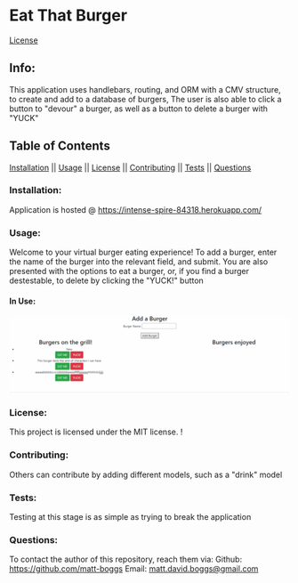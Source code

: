 # Eat That Burger
[License](https://img.shields.io/badge/license-MIT-blue.svg)
## Info: 
This application uses handlebars, routing, and ORM with a CMV structure, to create and add to a database of burgers, The user is also able to click a button to "devour" a burger, as well as a button to delete a burger with "YUCK"

## Table of Contents 
[Installation](#Installation) || [Usage](#Usage) || [License](#License) || [Contributing](#Contributing) || [Tests](#Tests) || [Questions](#Questions)

### Installation:
 Application is hosted @ https://intense-spire-84318.herokuapp.com/


### Usage:
 Welcome to your virtual burger eating experience! To add a burger, enter the name of the burger into the relevant field, and submit. You are also presented with the options to eat a burger, or, if you find a burger destestable, to delete by clicking the "YUCK!" button

#### In Use:
![WOW](./public/assets/img/burgerEater.gif)


### License:
 This project is licensed under the MIT license.
 !

### Contributing:
Others can contribute by adding different models, such as a "drink" model


### Tests:
Testing at this stage is as simple as trying to break the application

### Questions:
To contact the author of this repository, reach them via: 
Github: https://github.com/matt-boggs
Email: matt.david.boggs@gmail.com